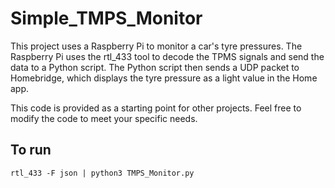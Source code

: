 # Simple_TMPS_Monitor

This project uses a Raspberry Pi to monitor a car's tyre pressures. The Raspberry Pi uses the rtl_433 tool to decode the TPMS signals and send the data to a Python script. The Python script then sends a UDP packet to Homebridge, which displays the tyre pressure as a light value in the Home app.

This code is provided as a starting point for other projects. Feel free to modify the code to meet your specific needs.

## To run

```
rtl_433 -F json | python3 TMPS_Monitor.py
```
